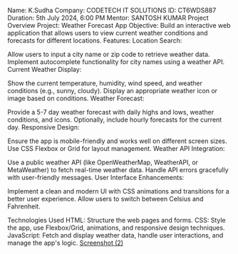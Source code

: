 Name: K.Sudha
Company: CODETECH IT SOLUTIONS
ID: CT6WDS887
Duration: 5th July 2024, 6:00 PM
Mentor: SANTOSH KUMAR
Project Overview
Project: Weather Forecast App
Objective: Build an interactive web application that allows users to view current weather conditions and forecasts for different locations.
Features:
Location Search:

Allow users to input a city name or zip code to retrieve weather data.
Implement autocomplete functionality for city names using a weather API.
Current Weather Display:

Show the current temperature, humidity, wind speed, and weather conditions (e.g., sunny, cloudy).
Display an appropriate weather icon or image based on conditions.
Weather Forecast:

Provide a 5-7 day weather forecast with daily highs and lows, weather conditions, and icons.
Optionally, include hourly forecasts for the current day.
Responsive Design:

Ensure the app is mobile-friendly and works well on different screen sizes.
Use CSS Flexbox or Grid for layout management.
Weather API Integration:

Use a public weather API (like OpenWeatherMap, WeatherAPI, or MetaWeather) to fetch real-time weather data.
Handle API errors gracefully with user-friendly messages.
User Interface Enhancements:

Implement a clean and modern UI with CSS animations and transitions for a better user experience.
Allow users to switch between Celsius and Fahrenheit.

Technologies Used
HTML: Structure the web pages and forms.
CSS: Style the app, use Flexbox/Grid, animations, and responsive design techniques.
JavaScript: Fetch and display weather data, handle user interactions, and manage the app's logic.
[Screenshot (2)](https://github.com/user-attachments/assets/713efa8d-1ad3-4252-a3d7-d2e030d5596e)

